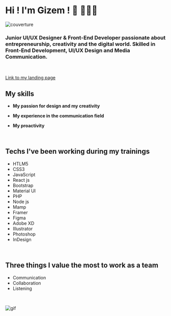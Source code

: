 
# **Hi ! I'm Gizem !** 👋 👩🏻‍💻
![couverture](https://github.com/GizemOnur/GizemOnur/blob/main/bannière.png)

### Junior UI/UX Designer & Front-End Developer passionate about entrepreneurship, creativity and the digital world. Skilled in Front-End Development, UI/UX Design and Media Communication.

<br>

[Link to my landing page](https://GizemOnur.github.io/GizemOnur)

## **My skills**
- **My passion for design and my creativity**

- **My experience in the communication field**

- **My proactivity**

<br>

 ## **Techs I've been working during my trainings**

- HTLM5 
- CSS3
- JavaScript
- React js
- Bootstrap
- Material UI
- PHP
- Node js
- Mamp
- Framer
- Figma
- Adobe XD
- Illustrator
- Photoshop
- InDesign

<br>


## **Three things I value the most to work as a team**

- Communication
- Collaboration
- Listening


<br>

![gif](https://c.tenor.com/U-vTBdF6z28AAAAd/cat-shaking.gif) 
